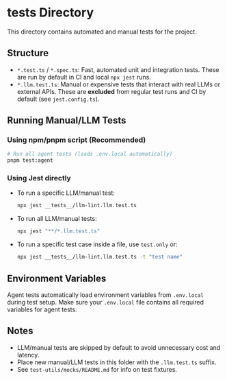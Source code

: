 # **tests** Directory

This directory contains automated and manual tests for the project.

## Structure

- `*.test.ts` / `*.spec.ts`: Fast, automated unit and integration tests. These are run by default in CI and local `npx jest` runs.
- `*.llm.test.ts`: Manual or expensive tests that interact with real LLMs or external APIs. These are **excluded** from regular test runs and CI by default (see `jest.config.ts`).

## Running Manual/LLM Tests

### Using npm/pnpm script (Recommended)

```bash
# Run all agent tests (loads .env.local automatically)
pnpm test:agent
```

### Using Jest directly

- To run a specific LLM/manual test:
  ```bash
  npx jest __tests__/llm-lint.llm.test.ts
  ```
- To run all LLM/manual tests:
  ```bash
  npx jest "**/*.llm.test.ts"
  ```
- To run a specific test case inside a file, use `test.only` or:
  ```bash
  npx jest __tests__/llm-lint.llm.test.ts -t "test name"
  ```

## Environment Variables

Agent tests automatically load environment variables from `.env.local` during test setup. Make sure your `.env.local` file contains all required variables for agent tests.

## Notes

- LLM/manual tests are skipped by default to avoid unnecessary cost and latency.
- Place new manual/LLM tests in this folder with the `.llm.test.ts` suffix.
- See `test-utils/mocks/README.md` for info on test fixtures.

